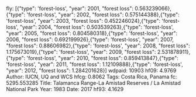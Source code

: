 fly: [{"type": 'forest-loss', "year": 2001, "forest loss": 0.563239066},{"type": 'forest-loss', "year": 2002, "forest loss": 0.575144388},{"type": 'forest-loss', "year": 2003, "forest loss": 0.452246024},{"type": 'forest-loss', "year": 2004, "forest loss": 0.503539263},{"type": 'forest-loss', "year": 2005, "forest loss": 0.804580318},{"type": 'forest-loss', "year": 2006, "forest loss": 0.692199926},{"type": 'forest-loss', "year": 2007, "forest loss": 0.88606982},{"type": 'forest-loss', "year": 2008, "forest loss": 1.175673019},{"type": 'forest-loss', "year": 2009, "forest loss": 2.531878911},{"type": 'forest-loss', "year": 2010, "forest loss": 0.859413847},{"type": 'forest-loss', "year": 2011, "forest loss": 1.12109888},{"type": 'forest-loss', "year": 2012, "forest loss": 1.284201628}]
wdpaid: 10903
hf09: 4.9769
Author: IUCN, UQ and WCS
hfcg: 0.8062
Tags: Costa Rica, Panama
fc: 5295.553285
Title: Talamanca Range-La Amistad Reserves / La Amistad National Park
Year: 1983
Date: 2017
hf93: 4.1629
